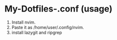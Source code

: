 # My-Dotfiles-.conf (usage)
1. Install nvim.
2. Paste it as /home/user/.config/nvim.
3. install lazygit and ripgrep

